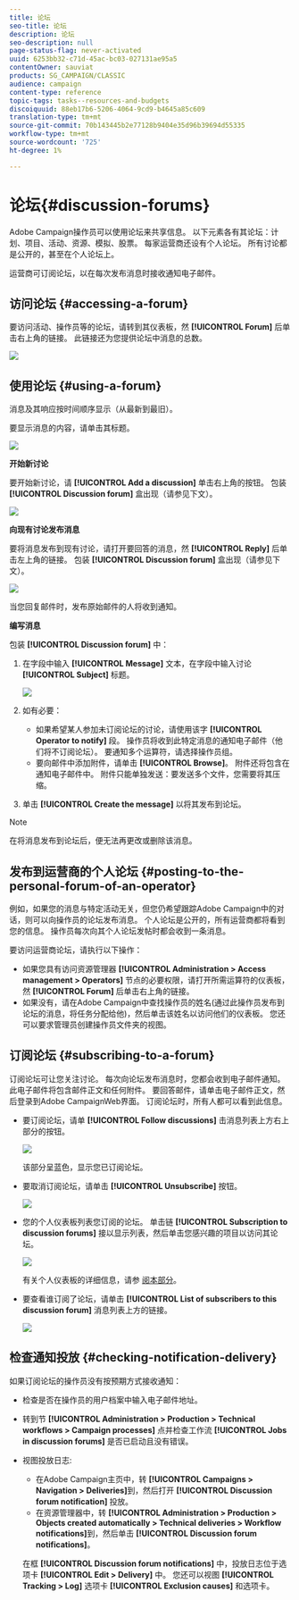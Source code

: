 ```yaml
---
title: 论坛
seo-title: 论坛
description: 论坛
seo-description: null
page-status-flag: never-activated
uuid: 6253bb32-c71d-45ac-bc03-027131ae95a5
contentOwner: sauviat
products: SG_CAMPAIGN/CLASSIC
audience: campaign
content-type: reference
topic-tags: tasks--resources-and-budgets
discoiquuid: 88eb17b6-5206-4064-9cd9-b4645a85c609
translation-type: tm+mt
source-git-commit: 70b143445b2e77128b9404e35d96b39694d55335
workflow-type: tm+mt
source-wordcount: '725'
ht-degree: 1%

---
```



# 论坛{#discussion-forums}

Adobe Campaign操作员可以使用论坛来共享信息。 以下元素各有其论坛：计划、项目、活动、资源、模拟、股票。 每家运营商还设有个人论坛。 所有讨论都是公开的，甚至在个人论坛上。

运营商可订阅论坛，以在每次发布消息时接收通知电子邮件。

## 访问论坛 {#accessing-a-forum}

要访问活动、操作员等的论坛，请转到其仪表板，然 **[!UICONTROL Forum]** 后单击右上角的链接。 此链接还为您提供论坛中消息的总数。

![](assets/mrm_forum_access_link.png)

## 使用论坛 {#using-a-forum}

消息及其响应按时间顺序显示（从最新到最旧）。

要显示消息的内容，请单击其标题。

![](assets/mrm_forum_expand_msg.png)

**开始新讨论**

要开始新讨论，请 **[!UICONTROL Add a discussion]** 单击右上角的按钮。 包装 **[!UICONTROL Discussion forum]** 盒出现（请参见下文）。

![](assets/mrm_forum_new_thread.png)

**向现有讨论发布消息**

要将消息发布到现有讨论，请打开要回答的消息，然 **[!UICONTROL Reply]** 后单击左上角的链接。 包装 **[!UICONTROL Discussion forum]** 盒出现（请参见下文）。

![](assets/mrm_forum_answer_msg.png)

当您回复邮件时，发布原始邮件的人将收到通知。

**编写消息**

包装 **[!UICONTROL Discussion forum]** 中：

1. 在字段中输入 **[!UICONTROL Message]** 文本，在字段中输入讨论 **[!UICONTROL Subject]** 标题。

   ![](assets/mrm_forum_edit_msg.png)

1. 如有必要：

   * 如果希望某人参加未订阅论坛的讨论，请使用该字 **[!UICONTROL Operator to notify]** 段。 操作员将收到此特定消息的通知电子邮件（他们将不订阅论坛）。 要通知多个运算符，请选择操作员组。
   * 要向邮件中添加附件，请单击 **[!UICONTROL Browse]**。 附件还将包含在通知电子邮件中。 附件只能单独发送：要发送多个文件，您需要将其压缩。

1. 单击 **[!UICONTROL Create the message]** 以将其发布到论坛。

>[!NOTE]
>
>在将消息发布到论坛后，便无法再更改或删除该消息。

## 发布到运营商的个人论坛 {#posting-to-the-personal-forum-of-an-operator}

例如，如果您的消息与特定活动无关，但您仍希望跟踪Adobe Campaign中的对话，则可以向操作员的论坛发布消息。 个人论坛是公开的，所有运营商都将看到您的信息。 操作员每次向其个人论坛发帖时都会收到一条消息。

要访问运营商论坛，请执行以下操作：

* 如果您具有访问资源管理器 **[!UICONTROL Administration > Access management > Operators]** 节点的必要权限，请打开所需运算符的仪表板，然 **[!UICONTROL Forum]** 后单击右上角的链接。
* 如果没有，请在Adobe Campaign中查找操作员的姓名(通过此操作员发布到论坛的消息，将任务分配给他)，然后单击该姓名以访问他们的仪表板。 您还可以要求管理员创建操作员文件夹的视图。

## 订阅论坛 {#subscribing-to-a-forum}

订阅论坛可让您关注讨论。 每次向论坛发布消息时，您都会收到电子邮件通知。 此电子邮件将包含邮件正文和任何附件。 要回答邮件，请单击电子邮件正文，然后登录到Adobe CampaignWeb界面。 订阅论坛时，所有人都可以看到此信息。

* 要订阅论坛，请单 **[!UICONTROL Follow discussions]** 击消息列表上方右上部分的按钮。

   ![](assets/mrm_forum_subscribe.png)

   该部分呈蓝色，显示您已订阅论坛。

* 要取消订阅论坛，请单击 **[!UICONTROL Unsubscribe]** 按钮。

   ![](assets/mrm_forum_unsubscribe.png)

* 您的个人仪表板列表您订阅的论坛。 单击链 **[!UICONTROL Subscription to discussion forums]** 接以显示列表，然后单击您感兴趣的项目以访问其论坛。

   ![](assets/platform_dashboard_operator_subscr_forums.png)

   有关个人仪表板的详细信息，请参 [阅本部分](../../platform/using/access-management.md#operators)。

* 要查看谁订阅了论坛，请单击 **[!UICONTROL List of subscribers to this discussion forum]** 消息列表上方的链接。

   ![](assets/mrm_forum_subscribers.png)

## 检查通知投放 {#checking-notification-delivery}

如果订阅论坛的操作员没有按预期方式接收通知：

* 检查是否在操作员的用户档案中输入电子邮件地址。
* 转到节 **[!UICONTROL Administration > Production > Technical workflows > Campaign processes]** 点并检查工作流 **[!UICONTROL Jobs in discussion forums]** 是否已启动且没有错误。
* 视图投放日志:

   * 在Adobe Campaign主页中，转 **[!UICONTROL Campaigns > Navigation > Deliveries]**&#x200B;到，然后打开 **[!UICONTROL Discussion forum notification]** 投放。
   * 在资源管理器中，转 **[!UICONTROL Administration > Production > Objects created automatically > Technical deliveries > Workflow notifications]**&#x200B;到，然后单击 **[!UICONTROL Discussion forum notifications]**。

   在框 **[!UICONTROL Discussion forum notifications]** 中，投放日志位于选项卡 **[!UICONTROL Edit > Delivery]** 中。 您还可以视图 **[!UICONTROL Tracking > Log]** 选项卡 **[!UICONTROL Exclusion causes]** 和选项卡。

